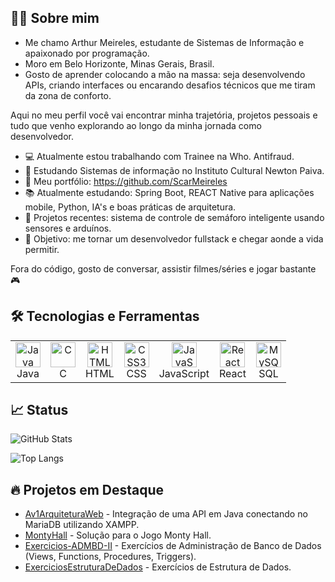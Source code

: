 ## 👨‍💻 Sobre mim

* Me chamo Arthur Meireles, estudante de Sistemas de Informação e apaixonado por programação.
* Moro em Belo Horizonte, Minas Gerais, Brasil.
* Gosto de aprender colocando a mão na massa: seja desenvolvendo APIs, criando interfaces ou encarando desafios técnicos que me tiram da zona de conforto.

Aqui no meu perfil você vai encontrar minha trajetória, projetos pessoais e tudo que venho explorando ao longo da minha jornada como desenvolvedor.

- 💻 Atualmente estou trabalhando com Trainee na Who. Antifraud.
- 🌱 Estudando Sistemas de informação no Instituto Cultural Newton Paiva.
- 🔗 Meu portfólio: https://github.com/ScarMeireles
- 📚 Atualmente estudando: Spring Boot, REACT Native para aplicações mobile, Python, IA's e boas práticas de arquitetura.
- 🚀 Projetos recentes: sistema de controle de semáforo inteligente usando sensores e arduínos.
- 🎯 Objetivo: me tornar um desenvolvedor fullstack e chegar aonde a vida permitir.

Fora do código, gosto de conversar, assistir filmes/séries e jogar bastante 🎮



## 🛠️ Tecnologias e Ferramentas

<table>
  <tr>
    <td align="center">
      <img src="https://cdn.jsdelivr.net/gh/devicons/devicon/icons/java/java-original.svg" width="40" alt="Java"/>
      <br>Java
    </td>
    <td align="center">
      <img src="https://cdn.jsdelivr.net/gh/devicons/devicon/icons/c/c-original.svg" width="40" alt="C"/>
      <br>C
    </td>
    <td align="center">
      <img src="https://cdn.jsdelivr.net/gh/devicons/devicon/icons/html5/html5-original.svg" width="40" alt="HTML5"/>
      <br>HTML
    </td>
    <td align="center">
      <img src="https://cdn.jsdelivr.net/gh/devicons/devicon/icons/css3/css3-original.svg" width="40" alt="CSS3"/>
      <br>CSS
    </td>
    <td align="center">
      <img src="https://cdn.jsdelivr.net/gh/devicons/devicon/icons/javascript/javascript-original.svg" width="40" alt="JavaScript"/>
      <br>JavaScript
    </td>
    <td align="center">
      <img src="https://cdn.jsdelivr.net/gh/devicons/devicon/icons/react/react-original.svg" width="40" alt="React"/>
      <br>React
    </td>
    <td align="center">
      <img src="https://cdn.jsdelivr.net/gh/devicons/devicon/icons/mysql/mysql-original.svg" width="40" alt="MySQL / SQL"/>
      <br>SQL
    </td>
  </tr>
</table>




## 📈 Status
![GitHub Stats](https://github-readme-stats.vercel.app/api?username=scarmeireles&show_icons=true&count_private=true&theme=radical)

![Top Langs](https://github-readme-stats.vercel.app/api/top-langs/?username=scarmeireles&layout=compact&langs_count=8)







## 🔥 Projetos em Destaque
- [Av1ArquiteturaWeb](https://github.com/ScarMeireles/Av1ArquiteturaWeb) - Integração de uma API em Java conectando no MariaDB utilizando XAMPP.
- [MontyHall](https://github.com/ScarMeireles/MontyHall) - Solução para o Jogo Monty Hall.
- [Exercicios-ADMBD-II](https://github.com/ScarMeireles/Exercicios-ADMBD-II) - Exercícios de Administração de Banco de Dados (Views, Functions, Procedures, Triggers).
- [ExerciciosEstruturaDeDados](https://github.com/ScarMeireles/ExerciciosEstruturaDeDados) - Exercícios de Estrutura de Dados.
